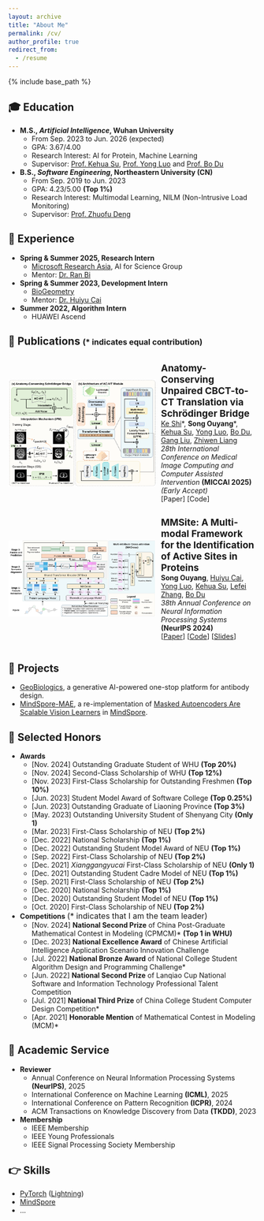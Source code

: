 ```yaml
---
layout: archive
title: "About Me"
permalink: /cv/
author_profile: true
redirect_from:
  - /resume
---
```


{% include base_path %}

## 🎓 Education

* **M.S., *Artificial Intelligence*, Wuhan University**
  * From Sep. 2023 to Jun. 2026 (expected)
  * GPA: 3.67/4.00
  * Research Interest: AI for Protein, Machine Learning
  * Supervisor: [Prof. Kehua Su](https://jszy.whu.edu.cn/sukehua/zh_CN/index.htm), [Prof. Yong Luo](https://scholar.google.com/citations?hl=zh-CN&user=zb1oVGIAAAAJ) and [Prof. Bo Du](https://scholar.google.com/citations?hl=zh-CN&user=Shy1gnMAAAAJ)
* **B.S., *Software Engineering*, Northeastern University (CN)**
  * From Sep. 2019 to Jun. 2023
  * GPA: 4.23/5.00 **(Top 1%)**
  * Research Interest: Multimodal Learning, NILM (Non-Intrusive Load Monitoring)
  * Supervisor: [Prof. Zhuofu Deng](https://scholar.google.com/citations?hl=zh-CN&user=wd_bmu0AAAAJ)

## 💼 Experience

* **Spring & Summer 2025, Research Intern**
  * [Microsoft Research Asia](https://www.microsoft.com/en-us/research/lab/microsoft-research-asia/), AI for Science Group
  * Mentor: [Dr. Ran Bi](https://www.microsoft.com/en-us/research/people/biran/)
* **Spring & Summer 2023, Development Intern**
  * [BioGeometry](https://www.biogeom.com/)
  * Mentor: [Dr. Huiyu Cai](https://hui2000ji.github.io/)
* **Summer 2022, Algorithm Intern**
  * HUAWEI Ascend

## 📝 Publications <font size=3>(* indicates equal contribution)</font>

<div style="display: flex; align-items: center;">
  <img src="../images/ACSB.png" alt="image" style="width: 300px; margin-right: 10px;">
  <p>
  <span style="font-weight: bold; font-size: 19px">Anatomy-Conserving Unpaired CBCT-to-CT Translation via Schrödinger Bridge</span>
  <br>
  <a href="">Ke Shi</a>*, <span style="font-weight: bold">Song Ouyang</span>*, <a href="https://jszy.whu.edu.cn/sukehua/zh_CN/index.htm">Kehua Su</a>, <a href="https://scholar.google.com/citations?hl=zh-CN&user=zb1oVGIAAAAJ">Yong Luo</a>, <a href="https://scholar.google.com/citations?hl=zh-CN&user=Shy1gnMAAAAJ">Bo Du</a>, <a href="https://scholar.google.com/citations?user=mMn1WLIAAAAJ&hl=en">Gang Liu</a>, <a href="https://www.whuh.com/zlzx/info/1754/1199.htm">Zhiwen Liang</a>
  <br>
  <i>28th International Conference on Medical Image Computing and Computer Assisted Intervention</i>
  <span style="font-weight: bold">(MICCAI 2025)</span> <i>(Early Accept)</i>
  <br>
  [Paper] [Code]
  </p>
</div>

<div style="display: flex; align-items: center;">
  <img src="../images/MMSite.svg" alt="image" style="width: 300px; margin-right: 10px;">
  <p>
  <span style="font-weight: bold; font-size: 19px">MMSite: A Multi-modal Framework for the Identification of Active Sites in Proteins</span>
  <br>
  <span style="font-weight: bold">Song Ouyang</span>, <a href="https://hui2000ji.github.io/">Huiyu Cai</a>, <a href="https://scholar.google.com/citations?hl=zh-CN&user=zb1oVGIAAAAJ">Yong Luo</a>, <a href="https://jszy.whu.edu.cn/sukehua/zh_CN/index.htm">Kehua Su</a>, <a href="https://scholar.google.com/citations?user=BLKHwNwAAAAJ&hl=en">Lefei Zhang</a>, <a href="https://scholar.google.com/citations?hl=zh-CN&user=Shy1gnMAAAAJ">Bo Du</a>
  <br>
  <i>38th Annual Conference on Neural Information Processing Systems</i> 
  <span style="font-weight: bold">(NeurIPS 2024)</span>
  <br>
  [<a href="https://openreview.net/pdf?id=XHdwlbNSVb">Paper</a>] [<a href="https://github.com/Gift-OYS/MMSite">Code</a>] [<a href="https://neurips.cc/media/neurips-2024/Slides/94780.pdf">Slides</a>]
  </p>
</div>

## 🔨 Projects

* [GeoBiologics](https://geobiologics-cn.biogeom.com/index), a generative AI-powered one-stop platform for antibody design.
* [MindSpore-MAE](https://github.com/mindspore-ai/models), a re-implementation of [Masked Autoencoders Are Scalable Vision Learners](https://openaccess.thecvf.com/content/CVPR2022/papers/He_Masked_Autoencoders_Are_Scalable_Vision_Learners_CVPR_2022_paper.pdf) in [MindSpore](https://www.mindspore.cn/en).

## 🏅 Selected Honors

* **Awards**
  * [Nov. 2024] Outstanding Graduate Student of WHU **(Top 20%)**
  * [Nov. 2024] Second-Class Scholarship of WHU **(Top 12%)**
  * [Nov. 2023] First-Class Scholarship for Outstanding Freshmen **(Top 10%)**
  * [Jun. 2023] Student Model Award of Software College **(Top 0.25%)**
  * [Jun. 2023] Outstanding Graduate of Liaoning Province **(Top 3%)**
  * [May. 2023] Outstanding University Student of Shenyang City **(Only 1)**
  * [Mar. 2023] First-Class Scholarship of NEU **(Top 2%)**
  * [Dec. 2022] National Scholarship **(Top 1%)**
  * [Dec. 2022] Outstanding Student Model Award of NEU **(Top 1%)**
  * [Sep. 2022] First-Class Scholarship of NEU **(Top 2%)**
  * [Dec. 2021] *Xianggangyucai* First-Class Scholarship of NEU **(Only 1)**
  * [Dec. 2021] Outstanding Student Cadre Model of NEU **(Top 1%)**
  * [Sep. 2021] First-Class Scholarship of NEU **(Top 2%)**
  * [Dec. 2020] National Scholarship **(Top 1%)**
  * [Dec. 2020] Outstanding Student Model of NEU **(Top 1%)**
  * [Oct. 2020] First-Class Scholarship of NEU **(Top 2%)**
* **Competitions** <font size=3>(* indicates that I am the team leader)</font>
  * [Nov. 2024] **National Second Prize** of China Post-Graduate Mathematical Contest in Modeling (CPMCM)* **(Top 1 in WHU)**
  * [Dec. 2023] **National Excellence Award** of Chinese Artificial Intelligence Application Scenario Innovation Challenge
  * [Jul. 2022] **National Bronze Award** of National College Student Algorithm Design and Programming Challenge*
  * [Jun. 2022] **National Second Prize** of Lanqiao Cup National Software and Information Technology Professional Talent Competition
  <!-- * **Provincial Silver Award** of "Internet+" College Student Innovation and Entrepreneurship Competition, 2021-11 -->
  <!-- * **Provincial First Prize** of National Undergraduate Mathematical Contest in Modeling, 2021-10 -->
  <!-- * **Provincial Second Prize** of WeChat Mini Program Application Development Competition of the China Collegiate Computing Competition, 2021-08 -->
  * [Jul. 2021] **National Third Prize** of China College Student Computer Design Competition*
  * [Apr. 2021] **Honorable Mention** of Mathematical Contest in Modeling (MCM)*
  <!-- * **Provincial Second** Prize of National Undergraduate Mathematics Competition, 2020-11 -->

## 📌 Academic Service

* **Reviewer**
  * Annual Conference on Neural Information Processing Systems **(NeurIPS)**, 2025
  * International Conference on Machine Learning **(ICML)**, 2025
  * International Conference on Pattern Recognition **(ICPR)**, 2024
  * ACM Transactions on Knowledge Discovery from Data **(TKDD)**, 2023
* **Membership**
  * IEEE Membership
  * IEEE Young Professionals
  * IEEE Signal Processing Society Membership

## 👉 Skills

* [PyTorch](https://pytorch.org/) ([Lightning](https://lightning.ai/))
* [MindSpore](https://www.mindspore.cn/en)
* ...
